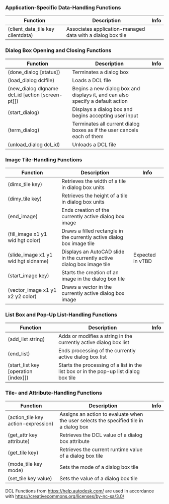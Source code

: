 ### Application-Specific Data-Handling Functions

| Function | Description | Info |
|----------|-------------|------|
| (client_data_tile key clientdata) | Associates application-managed data with a dialog box tile | |

### Dialog Box Opening and Closing Functions

| Function | Description | Info |
|----------|-------------|------|
| (done_dialog [status]) | Terminates a dialog box | |
| (load_dialog dclfile) | Loads a DCL file | |
| (new_dialog dlgname dcl_id [action [screen-pt]]) | Begins a new dialog box and displays it, and can also specify a default action | |
| (start_dialog) | Displays a dialog box and begins accepting user input | |
| (term_dialog) | Terminates all current dialog boxes as if the user cancels each of them | |
| (unload_dialog dcl_id) | Unloads a DCL file | |


### Image Tile-Handling Functions

| Function | Description | Info |
|----------|-------------|------|
| (dimx_tile key) | Retrieves the width of a tile in dialog box units | |
| (dimy_tile key) | Retrieves the height of a tile in dialog box units | |
| (end_image) | Ends creation of the currently active dialog box image | |
| (fill_image x1 y1 wid hgt color) | Draws a filled rectangle in the currently active dialog box image tile | |
| (slide_image x1 y1 wid hgt sldname) | Displays an AutoCAD slide in the currently active dialog box image tile | Expected in vTBD |
| (start_image key) | Starts the creation of an image in the dialog box tile | |
| (vector_image x1 y1 x2 y2 color) | Draws a vector in the currently active dialog box image | |

### List Box and Pop-Up List-Handling Functions

| Function | Description | Info |
|----------|-------------|------|
| (add_list string) | Adds or modifies a string in the currently active dialog box list | |
| (end_list) | Ends processing of the currently active dialog box list | |
| (start_list key [operation [index]]) | Starts the processing of a list in the list box or in the pop-up list dialog box tile | |

### Tile- and Attribute-Handling Functions

| Function | Description | Info |
|----------|-------------|------|
| (action_tile key action-expression) | Assigns an action to evaluate when the user selects the specified tile in a dialog box | |
| (get_attr key attribute) | Retrieves the DCL value of a dialog box attribute | |
| (get_tile key) | Retrieves the current runtime value of a dialog box tile | |
| (mode_tile key mode) | Sets the mode of a dialog box tile | |
| (set_tile key value) | Sets the value of a dialog box tile | |

DCL Functions from https://help.autodesk.com/ are used in accordance with https://creativecommons.org/licenses/by-nc-sa/3.0/
